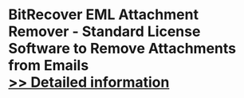# BitRecover EML Attachment Remover - Standard License<br />Software to Remove Attachments from Emails<br />[>> Detailed information](https://secure.shareit.com/shareit/product.html?productid=301004735&affiliateid=200057808)
